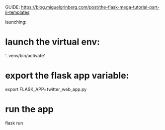 GUIDE:
https://blog.miguelgrinberg.com/post/the-flask-mega-tutorial-part-ii-templates

launching:
# launch the virtual env:
'. venv/bin/activate'
# export the flask app variable:
export FLASK_APP=twitter_web_app.py
# run the app
flask run